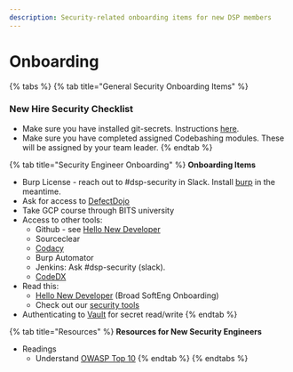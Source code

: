 ```yaml
---
description: Security-related onboarding items for new DSP members
---
```


# Onboarding

{% tabs %}
{% tab title="General Security Onboarding Items" %}
### New Hire Security Checklist

* Make sure you have installed git-secrets. Instructions [here](https://dsp-security.broadinstitute.org/platform-security-categories/git/setup-git-secrets).
* Make sure you have completed assigned Codebashing modules. These will be assigned by your team leader.
{% endtab %}

{% tab title="Security Engineer Onboarding" %}
**Onboarding Items**

* Burp License - reach out to #dsp-security in Slack. Install [burp](https://portswigger.net) in the meantime.
* Ask for access to [DefectDojo](https://defectdojo.dsp-appsec.broadinstitute.org)
* Take GCP course through BITS university
* Access to other tools:
  * Github - see [Hello New Developer](https://broadinstitute.atlassian.net/wiki/spaces/GAWB/pages/68518231/Hello+new+developer)
  * Sourceclear
  * [Codacy](https://app.codacy.com)
  * Burp Automator
  * Jenkins: Ask #dsp-security (slack).
  * [CodeDX](https://codedx.dsp-appsec.broadinstitute.org)
* Read this:
  * [Hello New Developer](https://broadinstitute.atlassian.net/wiki/spaces/GAWB/pages/68518231/Hello+new+developer) (Broad SoftEng Onboarding)
  * Check out our [security tools](../appsec-team-internal/appsec-team-internal/security-tools.md)
* Authenticating to [Vault](https://github.com/broadinstitute/dsde-toolbox#authenticating-to-vault) for secret read/write
{% endtab %}

{% tab title="Resources" %}
**Resources for New Security Engineers**

* Readings
  * Understand [OWASP Top 10](https://www.owasp.org/index.php/Category:OWASP\_Top\_Ten\_Project)
{% endtab %}
{% endtabs %}
